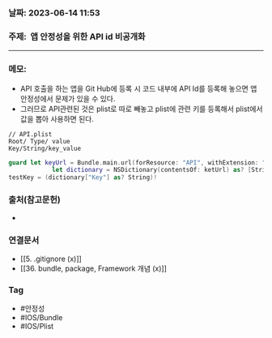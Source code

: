 ### 날짜: 2023-06-14 11:53

### 주제:  앱 안정성을 위한 API id 비공개화
---
### 메모: 
- API 호출을 하는 앱을 Git Hub에 등록 시 코드 내부에 API Id를 등록해 놓으면 앱 안정성에서 문제가 있을 수 있다. 
- 그러므로 API관련된 것은 plist로 따로 빼놓고 plist에 관련 키를 등록해서 plist에서 값을 뽑아 사용하면 된다. 
``` data 
// API.plist 
Root/ Type/ value 
Key/String/key_value
```
``` swift 
guard let keyUrl = Bundle.main.url(forResource: "API", withExtension: "plist"), 
			let dictionary = NSDictionary(contentsOf: ketUrl) as? [String: Any] else { return }
testKey = (dictionary["Key"] as? String)! 
```

### 출처(참고문헌) 
- 

### 연결문서 
- [[5. .gitignore (x)]]
- [[36. bundle, package, Framework 개념 (x)]]

### Tag
- #안정성
- #IOS/Bundle 
- #IOS/Plist